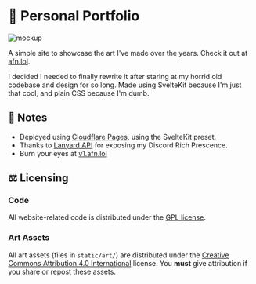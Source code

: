 # 🎨 Personal Portfolio
![mockup](https://user-images.githubusercontent.com/47723802/211228050-ae221714-5558-4e7f-b0e6-97e493991030.png)


A simple site to showcase the art I've made over the years. Check it out at [afn.lol](https://afn.lol/).

I decided I needed to finally rewrite it after staring at my horrid old codebase and design for so long. Made using SvelteKit because I'm just that cool, and plain CSS because I'm dumb.

## 📝 Notes
* Deployed using [Cloudflare Pages](https://pages.dev/), using the SvelteKit preset. 
* Thanks to [Lanyard API](https://github.com/Phineas/lanyard) for exposing my Discord Rich Prescence. 
* Burn your eyes at [v1.afn.lol](https://v1.afn.lol/) 

## ⚖️ Licensing
### Code
All website-related code is distributed under the [GPL license](LICENSE).  

### Art Assets
All art assets (files in ``static/art/``) are distributed under the [Creative Commons Attribution 4.0 International](http://creativecommons.org/licenses/by/4.0/) license. You **must** give attribution if you share or repost these assets.
